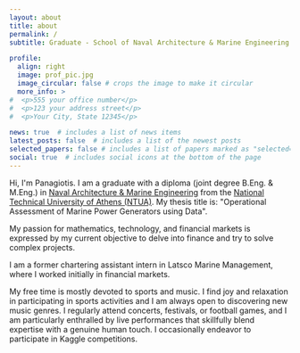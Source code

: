 ```yaml
---
layout: about
title: about
permalink: /
subtitle: Graduate - School of Naval Architecture & Marine Engineering @ NTUA

profile:
  align: right
  image: prof_pic.jpg
  image_circular: false # crops the image to make it circular
  more_info: >
#  <p>555 your office number</p>
#  <p>123 your address street</p>
#  <p>Your City, State 12345</p>

news: true  # includes a list of news items
latest_posts: false  # includes a list of the newest posts
selected_papers: false # includes a list of papers marked as "selected={true}"
social: true  # includes social icons at the bottom of the page
---
```


Hi, I'm Panagiotis. I am a graduate with a diploma (joint degree B.Eng. & M.Eng.) in [Naval Architecture & Marine Engineering](http://www.naval.ntua.gr/) from the [National Technical University of Athens (NTUA)](https://www.ntua.gr/en/). My thesis title is: "Operational Assessment of Marine Power Generators using Data".

My passion for mathematics, technology, and financial markets is expressed by my current objective to delve into finance and try to solve complex projects.

I am a former chartering assistant intern in Latsco Marine Management, where I worked initially in financial markets.

My free time is mostly devoted to sports and music. I find joy and relaxation in participating in sports activities and I am always open to discovering new music genres. I regularly attend concerts, festivals, or football games, and I am particularly enthralled by live performances that skillfully blend expertise with a genuine human touch. I occasionally endeavor to participate in Kaggle competitions.